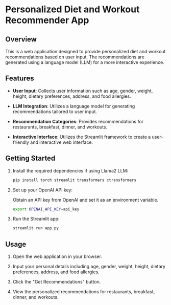 # Personalized Diet and Workout Recommender App

## Overview

This is a web application designed to provide personalized diet and workout recommendations based on user input. The recommendations are generated using a language model (LLM) for a more interactive experience.

## Features

- **User Input**: Collects user information such as age, gender, weight, height, dietary preferences, address, and food allergies.

- **LLM Integration**: Utilizes a language model for generating recommendations tailored to user input.

- **Recommendation Categories**: Provides recommendations for restaurants, breakfast, dinner, and workouts.

- **Interactive Interface**: Utilizes the Streamlit framework to create a user-friendly and interactive web interface.

## Getting Started

1. Install the required dependencies if using Llama2 LLM:

    ```bash
    pip install torch streamlit transformers ctransformers
    ```

2. Set up your OpenAI API key:

    Obtain an API key from OpenAI and set it as an environment variable.

    ```bash
    export OPENAI_API_KEY=api_key
    ```

3. Run the Streamlit app:

    ```bash
    streamlit run app.py
    ```

## Usage

1. Open the web application in your browser.

2. Input your personal details including age, gender, weight, height, dietary preferences, address, and food allergies.

3. Click the "Get Recommendations" button.

4. View the personalized recommendations for restaurants, breakfast, dinner, and workouts.
